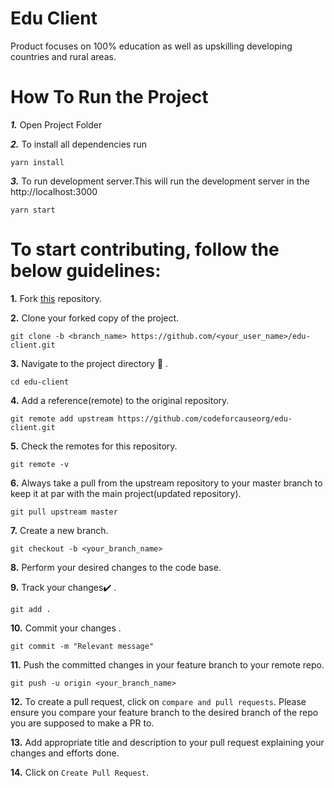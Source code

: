 # Edu Client

Product focuses on 100% education as well as upskilling developing countries and rural areas. 

# How To Run the Project

***1.*** Open Project Folder</br>

***2.*** To install all dependencies run
```
yarn install
```
***3.*** To run development server.This will run the development server in the http://localhost:3000
```
yarn start
```


# To start contributing, follow the below guidelines: 

**1.**  Fork [this](https://github.com/codeforcauseorg/edu-client.git) repository.

**2.**  Clone your forked copy of the project.

```
git clone -b <branch_name> https://github.com/<your_user_name>/edu-client.git
```

**3.** Navigate to the project directory :file_folder: .

```
cd edu-client
```

**4.** Add a reference(remote) to the original repository.

```
git remote add upstream https://github.com/codeforcauseorg/edu-client.git 
```

**5.** Check the remotes for this repository.

```
git remote -v
```

**6.** Always take a pull from the upstream repository to your master branch to keep it at par with the main project(updated repository).

```
git pull upstream master
```

**7.** Create a new branch.

```
git checkout -b <your_branch_name>
```

**8.** Perform your desired changes to the code base.

**9.** Track your changes:heavy_check_mark: .

```
git add . 
```

**10.** Commit your changes .

```
git commit -m "Relevant message"
```

**11.** Push the committed changes in your feature branch to your remote repo.

```
git push -u origin <your_branch_name>
```

**12.** To create a pull request, click on `compare and pull requests`. Please ensure you compare your feature branch to the desired branch of the repo you are supposed to make a PR to.


**13.** Add appropriate title and description to your pull request explaining your changes and efforts done.


**14.** Click on `Create Pull Request`.
